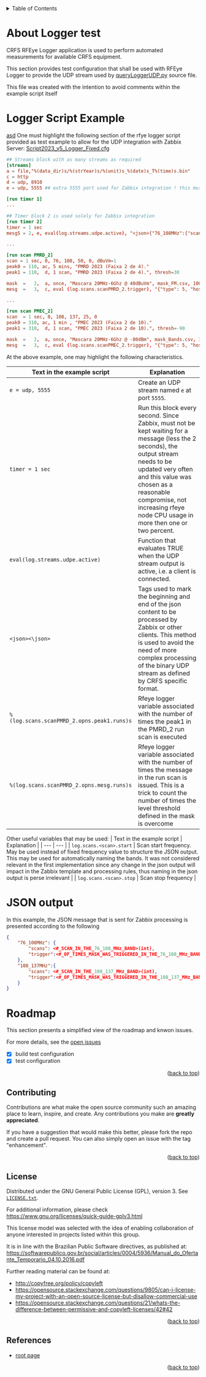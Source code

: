 <details>
  <summary>Table of Contents</summary>
  <ol>
    <li><a href="#about-logger-test">About Logger test</a></li>
    <li><a href="#logger-script-example">Logger Script Example</a></li>
    <li><a href="#json-output">JSON Output</a></li>
    <li><a href="#roadmap">Roadmap</a></li>
    <li><a href="#contributing">Contributing</a></li>
    <li><a href="#license">License</a></li>
    <li><a href="#references">References</a></li>
  </ol>
</details>

# About Logger test

CRFS RFEye Logger application is used to perform automated measurements for available CRFS equipment.

This section provides test configuration that shall be used with RFEye Logger to provide the UDP stream used by [queryLoggerUDP.py](../../src/zabbix/root/usr/lib/zabbix/externalscripts/queryLoggerUDP.py) source file.

This file was created with the intention to avoid comments within the example script itself

# Logger Script Example

[asd](#logger-script-example)
One must highlight the following section of the rfye logger script provided as test example to allow for the UDP integration with Zabbix Server: [Script2023_v5_Logger_Fixed.cfg](./Script2023_v5_Logger_Fixed.cfg)

```toml
## Streams block with as many streams as required
[streams]
a = file,"%(data_dir)s/%(strYear)s/%(unit)s_%(date)s_T%(time)s.bin"
c = http
d = udp, 8910
e = udp, 5555 ## extra 5555 port used for Zabbix integration ! this must be included !

[run timer 1]
...

## Timer block 2 is used solely for Zabbix integration
[run timer 2]
timer = 1 sec
mesg5 = 2, e, eval(log.streams.udpe.active), "<json>{"76_108MHz":{"scans":%(log.scans.scanPMRD_2.opns.peak1.runs)s,"trigger":%(log.scans.scanPMRD_2.opns.mesg.runs)s},"108_137MHz":{"scans":%(log.scans.scanPMEC_2.opns.peak1.runs)s,"trigger":%(log.scans.scanPMEC_2.opns.mesg.runs)s}}</json>"

...

[run scan PMRD_2]
scan = 1 sec, 0, 76, 108, 50, 0, dBuVm=1
peak0 = 110, ac, 5 mins, "PMRD 2023 (Faixa 2 de 4)."
peak1 = 110,  d, 1 scan, "PMRD 2023 (Faixa 2 de 4).", thresh=30

mask  =   2,  a, once, "Mascara 20MHz-6Ghz @ 40dBuVm", mask_FM.csv, 100000
mesg  =   3,  c, eval (log.scans.scanPMRD_2.trigger), "{"type": 5, "hostname": "%(vars.unit)s", "message": "Rompimento de mascara em %(scan.start)s-%(scan.stop)s."}"

...

[run scan PMEC_2]
scan  = 1 sec, 0, 108, 137, 25, 0
peak0 = 310, ac, 1 min , "PMEC 2023 (Faixa 2 de 10)."
peak1 = 310,  d, 1 scan, "PMEC 2023 (Faixa 2 de 10).", thresh=-90

mask  =   2,  a, once, "Mascara 20MHz-6Ghz @ -80dBm", mask_Bands.csv, 10000
mesg  =   3,  c, eval (log.scans.scanPMEC_2.trigger), "{"type": 5, "hostname": "%(vars.unit)s", "message": "Rompimento de mascara em %(scan.start)s-%(scan.stop)s."}"

```

At the above example, one may highlight the following characteristics.

| Text in the example script | Explanation |
| --- | --- |
| `e = udp, 5555` | Create an UDP stream named `e` at port `5555`.|
| `timer = 1 sec` | Run this block every second. Since Zabbix, must not be kept waiting for a message (less the 2 seconds), the output stream needs to be updated very often and this value was chosen as a reasonable compromise, not increasing rfeye node CPU usage in more then one or two percent.
| `eval(log.streams.udpe.active)` | Function that evaluates TRUE when the UDP stream output is active, i.e. a client is connected. |
| `<json><\json>` | Tags used to mark the beginning and end of the json content to be processed by Zabbix or other clients. This method is used to avoid the need of more complex processing of the binary UDP stream as defined by CRFS specific format.
| `%(log.scans.scanPMRD_2.opns.peak1.runs)s` | Rfeye logger variable associated with the number of times the peak1 in the PMRD_2 run scan is executed |
| `%(log.scans.scanPMRD_2.opns.mesg.runs)s` | Rfeye logger variable associated with the number of times the message in the run scan is issued. This is a trick to count the number of times the level threshold defined in the mask is overcome |

Other useful variables that may be used:
| Text in the example script | Explanation |
| --- | --- |
| `log.scans.<scan>.start` | Scan start frequency. May be used instead of fixed frequency value to structure the JSON output. This may be used for automatically naming the bands. It was not considered relevant in the first implementation since any change in the json output will impact in the Zabbix template and processing rules, thus naming in the json output is perse irrelevant |
| `log.scans.<scan>.stop` | Scan stop frequency |

# JSON output

In this example, the JSON message that is sent for Zabbix processing is presented according to the following

```json
{
    "76_108MHz": {
        "scans": <#_SCAN_IN_THE_76_108_MHz_BAND>(int),
        "trigger":<#_OF_TIMES_MASK_WAS_TRIGGERED_IN_THE_76_108_MHz_BAND>(int)
    },
    "108_137MHz":{
        "scans": <#_SCAN_IN_THE_108_137_MHz_BAND>(int),
        "trigger":<#_OF_TIMES_MASK_WAS_TRIGGERED_IN_THE_108_137_MHz_BAND>(int)
    }
}
```

# Roadmap

This section presents a simplified view of the roadmap and knwon issues.

For more details, see the [open issues](https://github.com/FSLobao/RF.Fuse/issues) 

* [x] build test configuration
* [x] test configuration

<p align="right">(<a href="#indexerd-md-top">back to top</a>)</p>

<!-- CONTRIBUTING -->
## Contributing

Contributions are what make the open source community such an amazing place to learn, inspire, and create. Any contributions you make are **greatly appreciated**.

If you have a suggestion that would make this better, please fork the repo and create a pull request. You can also simply open an issue with the tag "enhancement".

<p align="right">(<a href="#indexerd-md-top">back to top</a>)</p>

<!-- LICENSE -->
## License

Distributed under the GNU General Public License (GPL), version 3. See [`LICENSE.txt`](../../LICENSE).

For additional information, please check <https://www.gnu.org/licenses/quick-guide-gplv3.html>

This license model was selected with the idea of enabling collaboration of anyone interested in projects listed within this group.

It is in line with the Brazilian Public Software directives, as published at: <https://softwarepublico.gov.br/social/articles/0004/5936/Manual_do_Ofertante_Temporario_04.10.2016.pdf>

Further reading material can be found at:
* <http://copyfree.org/policy/copyleft>
* <https://opensource.stackexchange.com/questions/9805/can-i-license-my-project-with-an-open-source-license-but-disallow-commercial-use>
* <https://opensource.stackexchange.com/questions/21/whats-the-difference-between-permissive-and-copyleft-licenses/42#42>

<p align="right">(<a href="#indexerd-md-top">back to top</a>)</p>


<!-- ACKNOWLEDGMENTS -->
## References

* [root page](/README.md)

<p align="right">(<a href="#indexerd-md-top">back to top</a>)</p>

